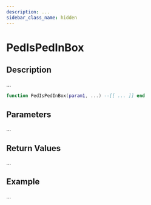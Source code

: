 ```yaml
---
description: ...
sidebar_class_name: hidden
---
```


# PedIsPedInBox

## Description

...

```lua
function PedIsPedInBox(param1, ...) --[[ ... ]] end
```

## Parameters

...

## Return Values

...

## Example

...

